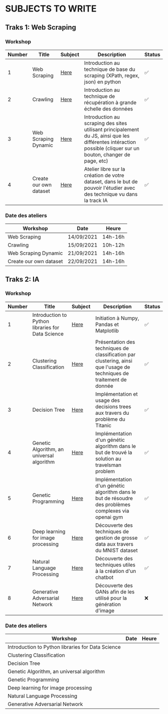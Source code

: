 # SUBJECTS TO WRITE

## Traks 1: Web Scraping

### Workshop 

| Number | Title | Subject | Description | Status |
| ------ | ----- | ------- | ----------- | ------ |
| 1      | Web Scraping | [Here](Track-WebScraping/Scraping.md) | Introduction au technique de base du scraping (XPath, regex, json) en python | ✅ |
| 2      | Crawling | [Here](Track-WebScraping/Crawling.md) | Introduction au technique de récupération à grande échelle des données | ✅ |
| 3      | Web Scraping Dynamic | [Here](Track-WebScraping/Scraping-Dynamic.md) | Introduction au scraping des sites utilisant principalement du JS, ainsi que les différentes intéraction possible (cliquer sur un bouton, changer de page, etc) | ✅ |
| 4      | Create our own dataset | [Here](Track-WebScraping/CreateADataset.md) | Atelier libre sur la création de votre dataset, dans le but de pouvoir l'étudier avec des technique vu dans la track IA | ✅ |

### Date des ateliers

| Workshop | Date | Heure |
| -------- | ---- | ----- |
| Web Scraping | 14/09/2021 | 14h-16h |
| Crawling | 15/09/2021 | 10h-12h |
| Web Scraping Dynamic | 21/09/2021 | 14h-16h |
| Create our own dataset | 22/09/2021 | 14h-16h |

## Traks 2: IA

### Workshop 

| Number | Title | Subject | Description | Status |
| ------ | ----- | ------- | ----------- | ------ |
| 1      | Introduction to Python libraries for Data Science | [Here](Track-IA/01-Prequel.ipynb) | Initiation à Numpy, Pandas et Matplotlib | ✅ |
| 2      | Clustering Classification | [Here](Track-IA/02-Clustering.ipynb) | Présentation des techniques de classification par clustering, ainsi que l'usage de techniques de traitement de donnée | ✅ |
| 3      | Decision Tree | [Here](Track-IA/03-DecisionTree.ipynb) | Implémentation et usage des decisions trees aux travers du problème du Titanic | ✅ |
| 4      | Genetic Algorithm, an universal algorithm | [Here](Track-IA/04-GeneticAlgorithm.ipynb) | Implémentation d'un génétic algorithm dans le but de trouvé la solution au travelsman problem | ✅ |
| 5      | Genetic Programming | [Here](Track-IA/05-GeneticProgramming.ipynb) | Implémentation d'un génétic algorithm dans le but de résoudre des problèmes complexes via openai gym | ✅ |
| 6      | Deep learning for image processing | [Here](Track-IA/06-DeepLearningImageProcessing.ipynb) | Découverte des techniques de gestion de grosse data aux travers du MNIST dataset | ✅ |
| 7      | Natural Language Processing | [Here](Track-IA/07-NLP.ipynb) | Découverte des techniques utiles à la création d'un chatbot | ✅ |
| 8      | Generative Adversarial Network | [Here]() | Découverte des GANs afin de les utilisé pour la génération d'image | ❌ |

### Date des ateliers

| Workshop | Date | Heure |
| -------- | ---- | ----- |
| Introduction to Python libraries for Data Science |  |  |
| Clustering Classification |  |  |
| Decision Tree |  |  |
| Genetic Algorithm, an universal algorithm |  |  |
| Genetic Programming |  |  |
| Deep learning for image processing |  |  |
| Natural Language Processing |  |  |
| Generative Adversarial Network |  |  |